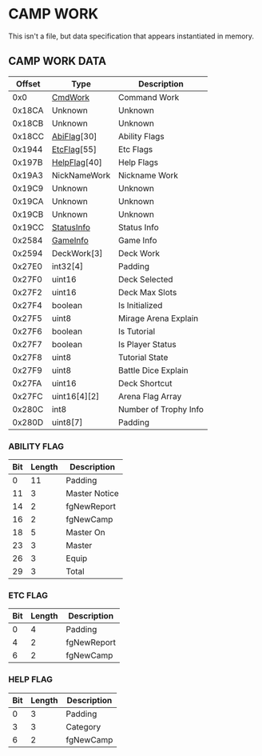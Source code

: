 # CAMP WORK

This isn't a file, but data specification that appears instantiated in memory.

## CAMP WORK DATA

| Offset | Type  | Description
|---------|--------|------------
| 0x0     | [CmdWork](./CmdWork.md) | Command Work
| 0x18CA  | Unknown | Unknown
| 0x18CB  | Unknown | Unknown
| 0x18CC  | [AbiFlag](#Ability-Flag)[30] | Ability Flags
| 0x1944  | [EtcFlag](#Etc-Flag)[55] | Etc Flags
| 0x197B  | [HelpFlag](#Help-Flag)[40] | Help Flags
| 0x19A3  | NickNameWork | Nickname Work
| 0x19C9  | Unknown | Unknown
| 0x19CA  | Unknown | Unknown
| 0x19CB  | Unknown | Unknown
| 0x19CC  | [StatusInfo](./StatusInfo.md) | Status Info
| 0x2584  | [GameInfo](./GameInfo.md) | Game Info
| 0x2594  | DeckWork[3] | Deck Work
| 0x27E0  | int32[4] | Padding
| 0x27F0  | uint16 | Deck Selected
| 0x27F2  | uint16 | Deck Max Slots
| 0x27F4  | boolean | Is Initialized
| 0x27F5  | uint8 | Mirage Arena Explain
| 0x27F6  | boolean | Is Tutorial
| 0x27F7  | boolean | Is Player Status
| 0x27F8  | uint8 | Tutorial State
| 0x27F9  | uint8 | Battle Dice Explain
| 0x27FA  | uint16 | Deck Shortcut
| 0x27FC  | uint16[4][2] | Arena Flag Array
| 0x280C  | int8 | Number of Trophy Info
| 0x280D  | uint8[7] | Padding


### ABILITY FLAG


| Bit     | Length | Description
|-----|--------|------------
| 0   | 11 | Padding
| 11  | 3 | Master Notice
| 14  | 2 | fgNewReport
| 16  | 2 | fgNewCamp
| 18  | 5 | Master On
| 23  | 3 | Master
| 26  | 3 | Equip
| 29  | 3 | Total

### ETC FLAG


| Bit     | Length | Description
|---------|--------|------------
| 0   | 4 | Padding
| 4   | 2 | fgNewReport
| 6   | 2 | fgNewCamp

### HELP FLAG


| Bit     | Length | Description
|---------|--------|------------
| 0   | 3 | Padding
| 3   | 3 | Category
| 6   | 2 | fgNewCamp

